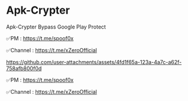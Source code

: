 # Apk-Crypter
Apk-Crypter
Bypass Google Play Protect

✅PM : https://t.me/spoof0x

✅Channel : https://t.me/xZeroOfficial





https://github.com/user-attachments/assets/4fd1f65a-123a-4a7c-a62f-758afb800f0d

✅PM : https://t.me/spoof0x

✅Channel : https://t.me/xZeroOfficial
